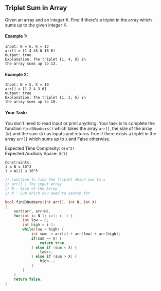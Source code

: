 ## Triplet Sum in Array

Given an array and an integer K. Find if there's a triplet in the array which sums up to the given integer K.

#### Example 1:

```
Input: N = 6, K = 13
arr[] = [1 4 45 6 10 8]
Output: true
Explanation: The triplet {1, 4, 8} in
the array sums up to 13.
```

#### Example 2:

```
Input: N = 5, K = 10
arr[] = [1 2 4 3 6]
Output: true
Explanation: The triplet {1, 3, 6} in
the array sums up to 10.
```

#### Your Task:

You don't need to read input or print anything. Your task is to complete the function `find3Numbers()` which takes the array `arr[]`, the size of the array `(N)` and the sum `(X)` as inputs and returns True if there exists a triplet in the array `arr[]` which sums up to `X` and False otherwise.

Expected Time Complexity: `O(n^2)`  
Expected Auxiliary Space: `O(1)`

```
Constraints:
1 ≤ N ≤ 10^3
1 ≤ A[i] ≤ 10^5
```

```c++
// function to find the triplet which sum to x
// arr[] : The input Array
// N : Size of the Array
// X : Sum which you need to search for

bool find3Numbers(int arr[], int N, int X)
{
    sort(arr, arr+N);
    for(int i= N-1; i>1; i--) {
        int low = 0;
        int high = i-1;
        while(low < high) {
            int sum  = arr[i] + arr[low] + arr[high];
            if(sum == X) {
                return true;
            } else if (sum < X) {
                low++;
            } else if (sum > X) {
                high--;
            }
        }
    }
    return false;
}
```
